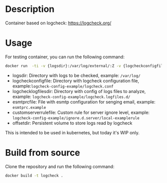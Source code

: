 # Description
Container based on logcheck: https://logcheck.org/

# Usage

For testing container, you can run the following command:

```bash
docker run  -ti -v {logsdir}:/var/log/external/:Z -v {logcheckconfigfile}:/etc/logcheck/logcheck.conf -v {logchecklogfilesdir}:/etc/logcheck/logcheck.logfiles.d/ -v {esmtprcfile}:/etc/esmtprc -v {customserverrulefile}:/etc/logcheck/ignore.d.server/local-rule -v {offsetdir}:/var/lib/logcheck/ logcheck
```
- logsdir: Directory with logs to be checked, example: `/var/log/`
- logcheckconfigfile: Directory with logcheck configuration file, example:`logcheck-config-example/logcheck.conf`
- logchecklogfilesdir: Directory with config of logs files to analyze, example: `logcheck-config-example/logcheck.logfiles.d/`
- esmtprcfile: File with esmtp configuration for senging email, example: `esmtprc.example`
- customserverrulefile: Custom rule for server ignore level, example: `logcheck-config-example/ignore.d.server/local-examplerule`
- offsetdir: Persistent volume to store logs read by logcheck

This is intended to be used in kubernetes, but today it's WIP only.

# Build from source
Clone the repository and run the following command:

```bash
docker build -t logcheck .
```
